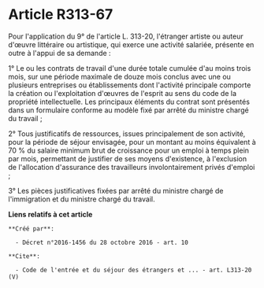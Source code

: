 # Article R313-67

Pour l'application du 9° de l'article L. 313-20, l'étranger artiste ou auteur d'œuvre littéraire ou artistique, qui exerce
une activité salariée, présente en outre à l'appui de sa demande : 

1° Le ou les contrats de travail d'une durée totale cumulée d'au moins trois mois, sur une période maximale de douze mois
conclus avec une ou plusieurs entreprises ou établissements dont l'activité principale comporte la création ou l'exploitation
d'œuvres de l'esprit au sens du code de la propriété intellectuelle. Les principaux éléments du contrat sont présentés dans
un formulaire conforme au modèle fixé par arrêté du ministre chargé du travail ; 

2° Tous justificatifs de ressources, issues principalement de son activité, pour la période de séjour envisagée, pour un
montant au moins équivalent à 70 % du salaire minimum brut de croissance pour un emploi à temps plein par mois, permettant de
justifier de ses moyens d'existence, à l'exclusion de l'allocation d'assurance des travailleurs involontairement privés
d'emploi ; 

3° Les pièces justificatives fixées par arrêté du ministre chargé de l'immigration et du ministre chargé du travail.

**Liens relatifs à cet article**

	**Créé par**:

	  - Décret n°2016-1456 du 28 octobre 2016 - art. 10

	**Cite**:

	  - Code de l'entrée et du séjour des étrangers et ... - art. L313-20 (V)
